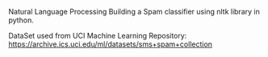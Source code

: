 Natural Language Processing
Building a Spam classifier using nltk library in python.

DataSet used from UCI Machine Learning Repository:
https://archive.ics.uci.edu/ml/datasets/sms+spam+collection
